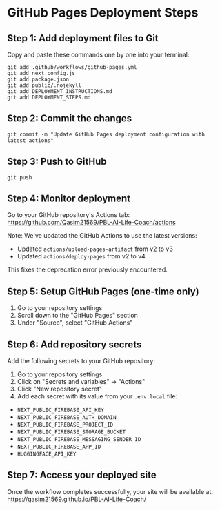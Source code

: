 # GitHub Pages Deployment Steps

## Step 1: Add deployment files to Git

Copy and paste these commands one by one into your terminal:

```
git add .github/workflows/github-pages.yml
git add next.config.js
git add package.json
git add public/.nojekyll
git add DEPLOYMENT_INSTRUCTIONS.md
git add DEPLOYMENT_STEPS.md
```

## Step 2: Commit the changes

```
git commit -m "Update GitHub Pages deployment configuration with latest actions"
```

## Step 3: Push to GitHub

```
git push
```

## Step 4: Monitor deployment

Go to your GitHub repository's Actions tab:
https://github.com/Qasim21569/PBL-AI-Life-Coach/actions

Note: We've updated the GitHub Actions to use the latest versions:

- Updated `actions/upload-pages-artifact` from v2 to v3
- Updated `actions/deploy-pages` from v2 to v4

This fixes the deprecation error previously encountered.

## Step 5: Setup GitHub Pages (one-time only)

1. Go to your repository settings
2. Scroll down to the "GitHub Pages" section
3. Under "Source", select "GitHub Actions"

## Step 6: Add repository secrets

Add the following secrets to your GitHub repository:

1. Go to your repository settings
2. Click on "Secrets and variables" → "Actions"
3. Click "New repository secret"
4. Add each secret with its value from your `.env.local` file:

- `NEXT_PUBLIC_FIREBASE_API_KEY`
- `NEXT_PUBLIC_FIREBASE_AUTH_DOMAIN`
- `NEXT_PUBLIC_FIREBASE_PROJECT_ID`
- `NEXT_PUBLIC_FIREBASE_STORAGE_BUCKET`
- `NEXT_PUBLIC_FIREBASE_MESSAGING_SENDER_ID`
- `NEXT_PUBLIC_FIREBASE_APP_ID`
- `HUGGINGFACE_API_KEY`

## Step 7: Access your deployed site

Once the workflow completes successfully, your site will be available at:
https://qasim21569.github.io/PBL-AI-Life-Coach/
